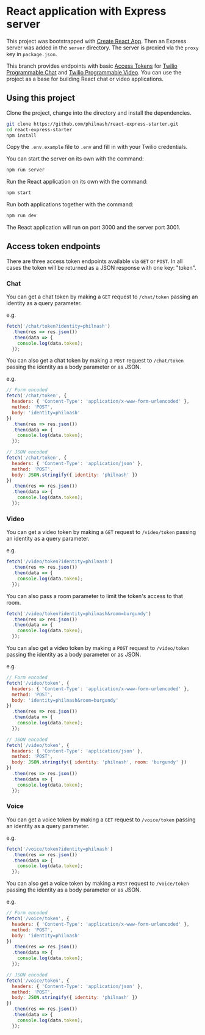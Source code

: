# React application with Express server

This project was bootstrapped with [Create React App](https://github.com/facebookincubator/create-react-app). Then an Express server was added in the `server` directory. The server is proxied via the `proxy` key in `package.json`.

This branch provides endpoints with basic [Access Tokens](https://www.twilio.com/docs/iam/access-tokens) for [Twilio Programmable Chat](https://www.twilio.com/docs/chat) and [Twilio Programmable Video](https://www.twilio.com/docs/video). You can use the project as a base for building React chat or video applications.

## Using this project

Clone the project, change into the directory and install the dependencies.

```bash
git clone https://github.com/philnash/react-express-starter.git
cd react-express-starter
npm install
```

Copy the `.env.example` file to `.env` and fill in with your Twilio credentials.

You can start the server on its own with the command:

```bash
npm run server
```

Run the React application on its own with the command:

```bash
npm start
```

Run both applications together with the command:

```bash
npm run dev
```

The React application will run on port 3000 and the server port 3001.

## Access token endpoints

There are three access token endpoints available via `GET` or `POST`. In all cases the token will be returned as a JSON response with one key: "token".

### Chat

You can get a chat token by making a `GET` request to `/chat/token` passing an identity as a query parameter.

e.g.

```javascript
fetch('/chat/token?identity=philnash')
  .then(res => res.json())
  .then(data => {
    console.log(data.token);
  });
```

You can also get a chat token by making a `POST` request to `/chat/token` passing the identity as a body parameter or as JSON.

e.g.

```javascript
// Form encoded
fetch('/chat/token', {
  headers: { 'Content-Type': 'application/x-www-form-urlencoded' },
  method: 'POST',
  body: 'identity=philnash'
})
  .then(res => res.json())
  .then(data => {
    console.log(data.token);
  });
```

```javascript
// JSON encoded
fetch('/chat/token', {
  headers: { 'Content-Type': 'application/json' },
  method: 'POST',
  body: JSON.stringify({ identity: 'philnash' })
})
  .then(res => res.json())
  .then(data => {
    console.log(data.token);
  });
```

### Video

You can get a video token by making a `GET` request to `/video/token` passing an identity as a query parameter.

e.g.

```javascript
fetch('/video/token?identity=philnash')
  .then(res => res.json())
  .then(data => {
    console.log(data.token);
  });
```

You can also pass a room parameter to limit the token's access to that room.

```javascript
fetch('/video/token?identity=philnash&room=burgundy')
  .then(res => res.json())
  .then(data => {
    console.log(data.token);
  });
```

You can also get a video token by making a `POST` request to `/video/token` passing the identity as a body parameter or as JSON.

e.g.

```javascript
// Form encoded
fetch('/video/token', {
  headers: { 'Content-Type': 'application/x-www-form-urlencoded' },
  method: 'POST',
  body: 'identity=philnash&room=burgundy'
})
  .then(res => res.json())
  .then(data => {
    console.log(data.token);
  });
```

```javascript
// JSON encoded
fetch('/video/token', {
  headers: { 'Content-Type': 'application/json' },
  method: 'POST',
  body: JSON.stringify({ identity: 'philnash', room: 'burgundy' })
})
  .then(res => res.json())
  .then(data => {
    console.log(data.token);
  });
```

### Voice

You can get a voice token by making a `GET` request to `/voice/token` passing an identity as a query parameter.

e.g.

```javascript
fetch('/voice/token?identity=philnash')
  .then(res => res.json())
  .then(data => {
    console.log(data.token);
  });
```

You can also get a voice token by making a `POST` request to `/voice/token` passing the identity as a body parameter or as JSON.

e.g.

```javascript
// Form encoded
fetch('/voice/token', {
  headers: { 'Content-Type': 'application/x-www-form-urlencoded' },
  method: 'POST',
  body: 'identity=philnash'
})
  .then(res => res.json())
  .then(data => {
    console.log(data.token);
  });
```

```javascript
// JSON encoded
fetch('/voice/token', {
  headers: { 'Content-Type': 'application/json' },
  method: 'POST',
  body: JSON.stringify({ identity: 'philnash' })
})
  .then(res => res.json())
  .then(data => {
    console.log(data.token);
  });
```
